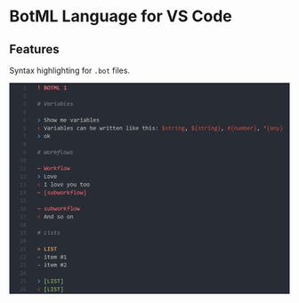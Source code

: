 # BotML Language for VS Code

## Features

Syntax highlighting for `.bot` files.

![Example](images/screenshot.png)
